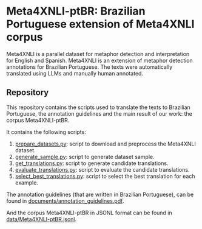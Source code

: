 # Meta4XNLI-ptBR: Brazilian Portuguese extension of Meta4XNLI corpus

Meta4XNLI is a parallel dataset for metaphor detection and interpretation for English and Spanish. Meta4XNLI is an extension of metaphor detection annotations for Brazilian Portuguese. The texts were automatically translated using LLMs and manually human annotated.

##  Repository

This repository contains the scripts used to translate the texts to Brazilian Portuguese, the annotation guidelines and the main result of our work: the corpus Meta4XNLI-ptBR.

It contains the following scripts:
1. [prepare_datasets.py](prepare_datasets.py): script to download and preprocess the Meta4XNLI dataset.
2. [generate_sample.py](generate_sample.py): script to generate dataset sample.
3. [get_translations.py](get_translations.py): script to generate candidate translations.
4. [evaluate_translations.py](evaluate_translations.py): script to evaluate the candidate translations.
5. [select_best_translations.py](select_best_translations.py): script to select the best translation for each example.

The annotation guidelines (that are written in Brazilian Portuguese), can be found in [documents/annotation_guidelines.pdf](documents/annotation_guidelines.pdf).

And the corpus Meta4XNLI-ptBR in JSONL format can be found in [data/Meta4XNLI-ptBR.jsonl](data/Meta4XNLI-ptBR.jsonl).
